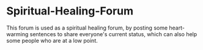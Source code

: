 # Spiritual-Healing-Forum
This forum is used as a spiritual healing forum, by posting some heart-warming sentences to share everyone's current status, which can also help some people who are at a low point.
